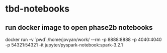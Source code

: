 # tbd-notebooks

## run docker image to open phase2b notebooks
docker run -v \`pwd\`:/home/jovyan/work/ --rm -p 8888:8888 -p 4040:4040 -p 54321:54321 -it jupyter/pyspark-notebook:spark-3.2.1 




